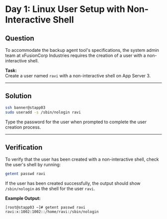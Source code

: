 # Day 1: Linux User Setup with Non-Interactive Shell

## Question

To accommodate the backup agent tool's specifications, the system admin team at xFusionCorp Industries requires the creation of a user with a non-interactive shell.

**Task:**  
Create a user named `ravi` with a non-interactive shell on App Server 3.

---

## Solution

```bash
ssh banner@stapp03
sudo useradd -s /sbin/nologin ravi
```
Type the password for the user when prompted to complete the user creation process.

---

## Verification

To verify that the user has been created with a non-interactive shell, check the user's shell by running:

```bash
getent passwd ravi
```

If the user has been created successfully, the output should show `/sbin/nologin` as the shell for the user `ravi`.

**Example Output:**

```text
[root@stapp03 ~]# getent passwd ravi
ravi:x:1002:1002::/home/ravi:/sbin/nologin
```
